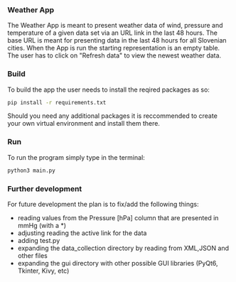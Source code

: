 ### Weather App

The Weather App is meant to present weather data of wind, pressure and temperature
of a given data set via an URL link in the last 48 hours. The base URL is meant for
presenting data in the last 48 hours for all Slovenian cities.
When the App is run the starting representation is an empty table.
The user has to click on "Refresh data" to view the newest weather data.

### Build

To build the app the user needs to install the reqired packages as so:

~~~bash
pip install -r requirements.txt
~~~

Should you need any additional packages it is reccommended to create
your own virtual environment and install them there.

### Run

To run the program simply type in the terminal:

~~~bash
python3 main.py
~~~

### Further development

For future development the plan is to fix/add the following things:

- reading values from the Pressure [hPa] column that are presented in mmHg (with a *)
- adjusting reading the active link for the data
- adding test.py
- expanding the data_collection directory by reading from XML,JSON and other files
- expanding the gui directory with other possible GUI libraries (PyQt6, Tkinter, Kivy, etc)


